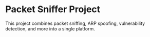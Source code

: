# Packet Sniffer Project
This project combines packet sniffing, ARP spoofing, vulnerability detection, and more into a single platform.
